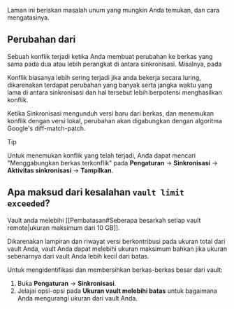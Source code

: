 Laman ini beriskan masalah unum yang mungkin Anda temukan, dan cara mengatasinya.

## Perubahan dari

Sebuah konflik terjadi ketika Anda membuat perubahan ke berkas yang sama pada dua atau lebih perangkat di antara sinkronisasi. Misalnya, pada

Konflik biasanya lebih sering terjadi jika anda bekerja secara luring, dikarenakan terdapat perubahan yang banyak serta jangka waktu yang lama di antara sinkronisasi dan hal tersebut lebih berpotensi menghasilkan konflik.

Ketika Sinkronisasi mengunduh versi baru dari berkas, dan menemukan konflik dengan versi lokal, perubahan akan digabungkan dengan algoritma Google's diff-match-patch.

> [!tip]
> Untuk menemukan konflik yang telah terjadi, Anda dapat mencari "Menggabungkan berkas terkonflik" pada **Pengaturan** → **Sinkronisasi** → **Aktivitas sinkronisasi** → **Tampilkan**.

## Apa maksud dari kesalahan `vault limit exceeded`?

Vault anda melebihi [[Pembatasan#Seberapa besarkah setiap vault remote|ukuran maksimum dari 10 GB]].

Dikarenakan lampiran dan riwayat versi berkontribusi pada ukuran total dari vault Anda, vault Anda dapat melebihi ukuran maksimum bahkan jika ukuran sebenarnya dari vault Anda lebih kecil dari batas.

Untuk mengidentifikasi dan membersihkan berkas-berkas besar dari vault:

1. Buka **Pengaturan** → **Sinkronisasi**.
2. Jelajai opsi-opsi pada **Ukuran vault melebihi batas** untuk bagaimana Anda mengurangi ukuran dari vault Anda.
